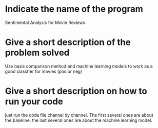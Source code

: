# Indicate the name of the program
Sentimental Analysis for Movie Reviews
# Give a short description of the problem solved
Use basis comparison method and machine learning models to work as a good classfier for movies (pos or neg)
# Give a short description on how to run your code
just run the code file channel by channel. The first several ones are about the baseline, the last several ones are about the machine learning model.
